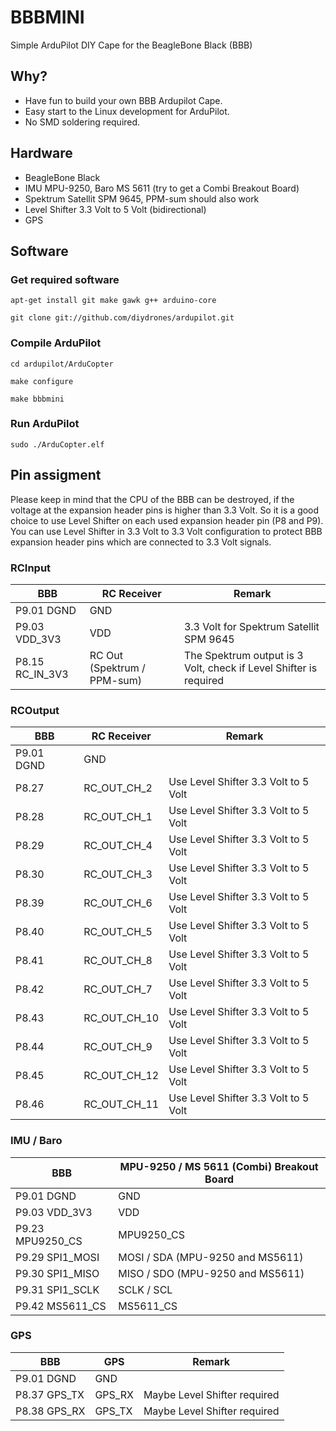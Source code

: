 # BBBMINI
Simple ArduPilot DIY Cape for the BeagleBone Black (BBB)

## Why?
* Have fun to build your own BBB Ardupilot Cape.
* Easy start to the Linux development for ArduPilot.
* No SMD soldering required.

## Hardware
* BeagleBone Black
* IMU MPU-9250, Baro MS 5611 (try to get a Combi Breakout Board)
* Spektrum Satellit SPM 9645, PPM-sum should also work
* Level Shifter 3.3 Volt to 5 Volt (bidirectional)
* GPS

## Software

### Get required software
`apt-get install git make gawk g++ arduino-core`

`git clone git://github.com/diydrones/ardupilot.git`

### Compile ArduPilot
`cd ardupilot/ArduCopter`

`make configure`

`make bbbmini`

### Run ArduPilot
`sudo ./ArduCopter.elf`

## Pin assigment
Please keep in mind that the CPU of the BBB can be destroyed, if the voltage at the expansion header pins is higher than 3.3 Volt. So it is a good choice to use Level Shifter on each used expansion header pin (P8 and P9). You can use Level Shifter in 3.3 Volt to 3.3 Volt configuration to protect BBB expansion header pins which are connected to 3.3 Volt signals.

### RCInput
BBB | RC Receiver | Remark
------------ | ------------- | -------------
P9.01 DGND | GND
P9.03 VDD_3V3 | VDD | 3.3 Volt for Spektrum Satellit SPM 9645
P8.15 RC_IN_3V3 | RC Out (Spektrum / PPM-sum) | The Spektrum output is 3 Volt, check if Level Shifter is required 

### RCOutput
BBB | RC Receiver | Remark
------------ | ------------- | -------------
P9.01 DGND | GND | 
P8.27 | RC_OUT_CH_2 | Use Level Shifter 3.3 Volt to 5 Volt
P8.28 | RC_OUT_CH_1 | Use Level Shifter 3.3 Volt to 5 Volt
P8.29 | RC_OUT_CH_4 | Use Level Shifter 3.3 Volt to 5 Volt
P8.30 | RC_OUT_CH_3 | Use Level Shifter 3.3 Volt to 5 Volt
P8.39 | RC_OUT_CH_6 | Use Level Shifter 3.3 Volt to 5 Volt
P8.40 | RC_OUT_CH_5 | Use Level Shifter 3.3 Volt to 5 Volt
P8.41 | RC_OUT_CH_8 | Use Level Shifter 3.3 Volt to 5 Volt
P8.42 | RC_OUT_CH_7 | Use Level Shifter 3.3 Volt to 5 Volt
P8.43 | RC_OUT_CH_10 | Use Level Shifter 3.3 Volt to 5 Volt
P8.44 | RC_OUT_CH_9 | Use Level Shifter 3.3 Volt to 5 Volt
P8.45 | RC_OUT_CH_12 | Use Level Shifter 3.3 Volt to 5 Volt
P8.46 | RC_OUT_CH_11 | Use Level Shifter 3.3 Volt to 5 Volt

### IMU / Baro
BBB | MPU-9250 / MS 5611 (Combi) Breakout Board
------------ | -------------
P9.01 DGND | GND
P9.03 VDD_3V3 | VDD
P9.23 MPU9250_CS | MPU9250_CS
P9.29 SPI1_MOSI | MOSI / SDA (MPU-9250 and MS5611)
P9.30 SPI1_MISO | MISO / SDO (MPU-9250 and MS5611)
P9.31 SPI1_SCLK | SCLK / SCL
P9.42 MS5611_CS | MS5611_CS

### GPS
BBB | GPS | Remark
------------ | ------------- | -------------
P9.01 DGND | GND | 
P8.37 GPS_TX | GPS_RX | Maybe Level Shifter required 
P8.38 GPS_RX | GPS_TX | Maybe Level Shifter required 







